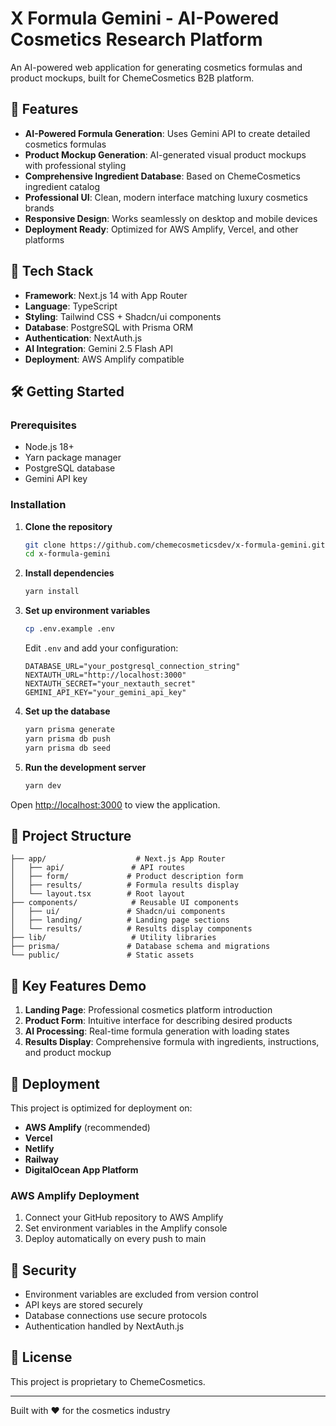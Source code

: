 # X Formula Gemini - AI-Powered Cosmetics Research Platform

An AI-powered web application for generating cosmetics formulas and product mockups, built for ChemeCosmetics B2B platform.

## 🧪 Features

- **AI-Powered Formula Generation**: Uses Gemini API to create detailed cosmetics formulas
- **Product Mockup Generation**: AI-generated visual product mockups with professional styling
- **Comprehensive Ingredient Database**: Based on ChemeCosmetics ingredient catalog
- **Professional UI**: Clean, modern interface matching luxury cosmetics brands
- **Responsive Design**: Works seamlessly on desktop and mobile devices
- **Deployment Ready**: Optimized for AWS Amplify, Vercel, and other platforms

## 🚀 Tech Stack

- **Framework**: Next.js 14 with App Router
- **Language**: TypeScript
- **Styling**: Tailwind CSS + Shadcn/ui components
- **Database**: PostgreSQL with Prisma ORM
- **Authentication**: NextAuth.js
- **AI Integration**: Gemini 2.5 Flash API
- **Deployment**: AWS Amplify compatible

## 🛠️ Getting Started

### Prerequisites
- Node.js 18+ 
- Yarn package manager
- PostgreSQL database
- Gemini API key

### Installation

1. **Clone the repository**
   ```bash
   git clone https://github.com/chemecosmeticsdev/x-formula-gemini.git
   cd x-formula-gemini
   ```

2. **Install dependencies**
   ```bash
   yarn install
   ```

3. **Set up environment variables**
   ```bash
   cp .env.example .env
   ```
   Edit `.env` and add your configuration:
   ```env
   DATABASE_URL="your_postgresql_connection_string"
   NEXTAUTH_URL="http://localhost:3000"
   NEXTAUTH_SECRET="your_nextauth_secret"
   GEMINI_API_KEY="your_gemini_api_key"
   ```

4. **Set up the database**
   ```bash
   yarn prisma generate
   yarn prisma db push
   yarn prisma db seed
   ```

5. **Run the development server**
   ```bash
   yarn dev
   ```

Open [http://localhost:3000](http://localhost:3000) to view the application.

## 📁 Project Structure

```
├── app/                    # Next.js App Router
│   ├── api/               # API routes
│   ├── form/             # Product description form
│   ├── results/          # Formula results display
│   └── layout.tsx        # Root layout
├── components/            # Reusable UI components
│   ├── ui/               # Shadcn/ui components
│   ├── landing/          # Landing page sections
│   └── results/          # Results display components
├── lib/                   # Utility libraries
├── prisma/               # Database schema and migrations
└── public/               # Static assets
```

## 🌟 Key Features Demo

1. **Landing Page**: Professional cosmetics platform introduction
2. **Product Form**: Intuitive interface for describing desired products
3. **AI Processing**: Real-time formula generation with loading states
4. **Results Display**: Comprehensive formula with ingredients, instructions, and product mockup

## 🚀 Deployment

This project is optimized for deployment on:

- **AWS Amplify** (recommended)
- **Vercel** 
- **Netlify**
- **Railway**
- **DigitalOcean App Platform**

### AWS Amplify Deployment

1. Connect your GitHub repository to AWS Amplify
2. Set environment variables in the Amplify console
3. Deploy automatically on every push to main

## 🔐 Security

- Environment variables are excluded from version control
- API keys are stored securely
- Database connections use secure protocols
- Authentication handled by NextAuth.js

## 📝 License

This project is proprietary to ChemeCosmetics.

---

Built with ❤️ for the cosmetics industry
